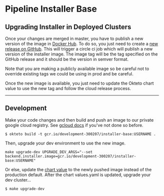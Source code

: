 # Pipeline Installer Base

## Upgrading Installer in Deployed Clusters

Once your changes are merged in master, you have to publish a new version of the image in [Docker Hub](https://hub.docker.com/orgs/okteto/repositories). To do so, you just need to create a [new release on GitHub](https://github.com/okteto/pipeline-installer-image/releases). This will trigger a circle ci job which will publish a new version of the installer image. The image tag will be the tag specified on the GitHub release and it should be the version in semver format.

Note that you are making a publicly available image so be careful not to override existing tags we could be using in prod and be careful.

Once the new image is available, you just need to update the Okteto chart value to use the new tag and follow the cloud release process.

---

## Development

Make your code changes and then build and push an image to our private google cloud registry.
See [gcloud docs](https://cloud.google.com/container-registry/docs/pushing-and-pulling) if you've not done so before.

```console
$ okteto build -t gcr.io/development-300207/installer-base:USERNAME .
```

Then, upgrade your dev environment to use the new image.

```console
make upgrade-dev UPGRADE_DEV_ARGS="--set backend.installer.image=gcr.io/development-300207/installer-base:USERNAME"
```

Or else, update the [chart value](https://github.com/okteto/app/blob/628591c36644bdf99c2478aadb43969bbe9cea68/chart/okteto-enterprise/values.yaml#L160) to the newly pushed image instead of the production default. After the chart values.yaml is updated, upgrade your dev cluster...

```
$ make upgrade-dev
```
